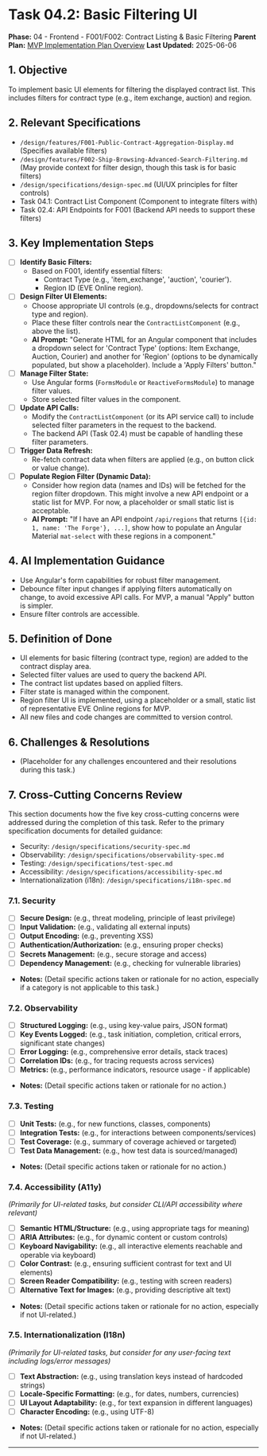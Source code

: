 # Task 04.2: Basic Filtering UI

**Phase:** 04 - Frontend - F001/F002: Contract Listing & Basic Filtering
**Parent Plan:** [MVP Implementation Plan Overview](../00-mvp-implementation-plan-overview.md)
**Last Updated:** 2025-06-06

## 1. Objective

To implement basic UI elements for filtering the displayed contract list. This includes filters for contract type (e.g., item exchange, auction) and region.

## 2. Relevant Specifications

*   `/design/features/F001-Public-Contract-Aggregation-Display.md` (Specifies available filters)
*   `/design/features/F002-Ship-Browsing-Advanced-Search-Filtering.md` (May provide context for filter design, though this task is for basic filters)
*   `/design/specifications/design-spec.md` (UI/UX principles for filter controls)
*   Task 04.1: Contract List Component (Component to integrate filters with)
*   Task 02.4: API Endpoints for F001 (Backend API needs to support these filters)

## 3. Key Implementation Steps

*   [ ] **Identify Basic Filters:**
    *   Based on F001, identify essential filters:
        *   Contract Type (e.g., 'item_exchange', 'auction', 'courier').
        *   Region ID (EVE Online region).
*   [ ] **Design Filter UI Elements:**
    *   Choose appropriate UI controls (e.g., dropdowns/selects for contract type and region).
    *   Place these filter controls near the `ContractListComponent` (e.g., above the list).
    *   **AI Prompt:** "Generate HTML for an Angular component that includes a dropdown select for 'Contract Type' (options: Item Exchange, Auction, Courier) and another for 'Region' (options to be dynamically populated, but show a placeholder). Include a 'Apply Filters' button."
*   [ ] **Manage Filter State:**
    *   Use Angular forms (`FormsModule` or `ReactiveFormsModule`) to manage filter values.
    *   Store selected filter values in the component.
*   [ ] **Update API Calls:**
    *   Modify the `ContractListComponent` (or its API service call) to include selected filter parameters in the request to the backend.
    *   The backend API (Task 02.4) must be capable of handling these filter parameters.
*   [ ] **Trigger Data Refresh:**
    *   Re-fetch contract data when filters are applied (e.g., on button click or value change).
*   [ ] **Populate Region Filter (Dynamic Data):**
    *   Consider how region data (names and IDs) will be fetched for the region filter dropdown. This might involve a new API endpoint or a static list for MVP. For now, a placeholder or small static list is acceptable.
    *   **AI Prompt:** "If I have an API endpoint `/api/regions` that returns `[{id: 1, name: 'The Forge'}, ...]`, show how to populate an Angular Material `mat-select` with these regions in a component."

## 4. AI Implementation Guidance

*   Use Angular's form capabilities for robust filter management.
*   Debounce filter input changes if applying filters automatically on change, to avoid excessive API calls. For MVP, a manual "Apply" button is simpler.
*   Ensure filter controls are accessible.

## 5. Definition of Done

*   UI elements for basic filtering (contract type, region) are added to the contract display area.
*   Selected filter values are used to query the backend API.
*   The contract list updates based on applied filters.
*   Filter state is managed within the component.
*   Region filter UI is implemented, using a placeholder or a small, static list of representative EVE Online regions for MVP.
*   All new files and code changes are committed to version control.

## 6. Challenges & Resolutions

*   (Placeholder for any challenges encountered and their resolutions during this task.)

## 7. Cross-Cutting Concerns Review

This section documents how the five key cross-cutting concerns were addressed during the completion of this task. Refer to the primary specification documents for detailed guidance:
*   Security: `/design/specifications/security-spec.md`
*   Observability: `/design/specifications/observability-spec.md`
*   Testing: `/design/specifications/test-spec.md`
*   Accessibility: `/design/specifications/accessibility-spec.md`
*   Internationalization (i18n): `/design/specifications/i18n-spec.md`

### 7.1. Security
*   [ ] **Secure Design:** (e.g., threat modeling, principle of least privilege)
*   [ ] **Input Validation:** (e.g., validating all external inputs)
*   [ ] **Output Encoding:** (e.g., preventing XSS)
*   [ ] **Authentication/Authorization:** (e.g., ensuring proper checks)
*   [ ] **Secrets Management:** (e.g., secure storage and access)
*   [ ] **Dependency Management:** (e.g., checking for vulnerable libraries)
*   **Notes:** (Detail specific actions taken or rationale for no action, especially if a category is not applicable to this task.)

### 7.2. Observability
*   [ ] **Structured Logging:** (e.g., using key-value pairs, JSON format)
*   [ ] **Key Events Logged:** (e.g., task initiation, completion, critical errors, significant state changes)
*   [ ] **Error Logging:** (e.g., comprehensive error details, stack traces)
*   [ ] **Correlation IDs:** (e.g., for tracing requests across services)
*   [ ] **Metrics:** (e.g., performance indicators, resource usage - if applicable)
*   **Notes:** (Detail specific actions taken or rationale for no action.)

### 7.3. Testing
*   [ ] **Unit Tests:** (e.g., for new functions, classes, components)
*   [ ] **Integration Tests:** (e.g., for interactions between components/services)
*   [ ] **Test Coverage:** (e.g., summary of coverage achieved or targeted)
*   [ ] **Test Data Management:** (e.g., how test data is sourced/managed)
*   **Notes:** (Detail specific actions taken or rationale for no action.)

### 7.4. Accessibility (A11y)
*(Primarily for UI-related tasks, but consider CLI/API accessibility where relevant)*
*   [ ] **Semantic HTML/Structure:** (e.g., using appropriate tags for meaning)
*   [ ] **ARIA Attributes:** (e.g., for dynamic content or custom controls)
*   [ ] **Keyboard Navigability:** (e.g., all interactive elements reachable and operable via keyboard)
*   [ ] **Color Contrast:** (e.g., ensuring sufficient contrast for text and UI elements)
*   [ ] **Screen Reader Compatibility:** (e.g., testing with screen readers)
*   [ ] **Alternative Text for Images:** (e.g., providing descriptive alt text)
*   **Notes:** (Detail specific actions taken or rationale for no action, especially if not UI-related.)

### 7.5. Internationalization (I18n)
*(Primarily for UI-related tasks, but consider for any user-facing text including logs/error messages)*
*   [ ] **Text Abstraction:** (e.g., using translation keys instead of hardcoded strings)
*   [ ] **Locale-Specific Formatting:** (e.g., for dates, numbers, currencies)
*   [ ] **UI Layout Adaptability:** (e.g., for text expansion in different languages)
*   [ ] **Character Encoding:** (e.g., using UTF-8)
*   **Notes:** (Detail specific actions taken or rationale for no action, especially if not UI-related.)

---
<!-- This section should be placed before any final "Task Completion Checklist" or similar concluding remarks. -->
